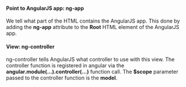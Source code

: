 #### Point to AngularJS app: ng-app
We tell what part of the HTML contains the AngularJS app. 
  This done by adding the **ng-app** attribute to the **Root** HTML element of the AngularJS app.

#### View: ng-controller
ng-controller tells AngularJS what controller to use with this view. 
The controller function is registered in angular via the **angular.module(...).controller(...)** function call.
The **$scope** parameter passed to the controller function is the **model**. 

